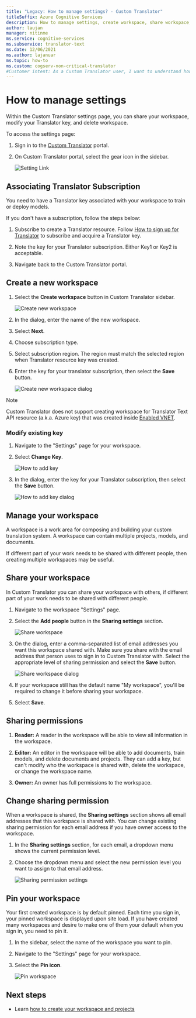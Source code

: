 ```yaml
---
title: "Legacy: How to manage settings? - Custom Translator"
titleSuffix: Azure Cognitive Services
description: How to manage settings, create workspace, share workspace, and manage key in Custom Translator.
author: laujan
manager: nitinme
ms.service: cognitive-services
ms.subservice: translator-text
ms.date: 12/06/2021
ms.author: lajanuar
ms.topic: how-to
ms.custom: cogserv-non-critical-translator
#Customer intent: As a Custom Translator user, I want to understand how to manage settings, so that I can create workspace, share workspace, and manage key in Custom Translator.
---
```


# How to manage settings

Within the Custom Translator settings page, you can share your workspace, modify your Translator key, and delete workspace.

To access the settings page:

1. Sign in to the [Custom Translator](https://portal.customtranslator.azure.ai/) portal.
2. On Custom Translator portal, select the gear icon in the sidebar.


    ![Setting Link](media/how-to/how-to-settings.png)

## Associating Translator Subscription

You need to have a Translator key associated with your workspace to train or deploy models.

If you don't have a subscription, follow the steps below:

1. Subscribe to create a Translator resource. Follow [How to sign up for Translator](../how-to-create-translator-resource.md) to subscribe and acquire a Translator key.
2. Note the key for your Translator subscription. Either Key1 or Key2 is acceptable.

3. Navigate back to the Custom Translator portal.

## Create a new workspace

1. Select the **Create workspace** button in Custom Translator sidebar.

    ![Create new workspace](media/how-to/create-new-workspace.png)

2. In the dialog, enter the name of the new workspace.
3. Select **Next**.
4. Choose subscription type.
5. Select subscription region. The region must match the selected region when Translator resource key was created.
6. Enter the key for your translator subscription, then select the **Save** button.

    ![Create new workspace dialog](media/how-to/create-new-workspace-dialog.png)

>[!Note]
>Custom Translator does not support creating workspace for Translator Text API resource (a.k.a. Azure key) that was created inside [Enabled VNET](../../../api-management/api-management-using-with-vnet.md).

### Modify existing key

1. Navigate to the "Settings" page for your workspace.
2. Select **Change Key**.

    ![How to add key](media/how-to/how-to-add-subscription-key.png)

3. In the dialog, enter the key for your Translator subscription, then select the **Save** button.

    ![How to add key dialog](media/how-to/how-to-add-subscription-key-dialog.png)

## Manage your workspace

A workspace is a work area for composing and building your custom translation system. A workspace can contain multiple projects, models, and documents.

If different part of your work needs to be shared with different people, then creating multiple workspaces may be useful.

## Share your workspace

In Custom Translator you can share your workspace with others, if different part of your work needs to be shared with different people.

1. Navigate to the workspace "Settings" page.
2. Select the **Add people** button in the **Sharing settings** section.

    ![Share workspace](media/how-to/share-workspace.png)

3. On the dialog, enter a comma-separated list of email addresses you want this workspace shared with. Make sure you share with the email address that person uses to sign in to Custom Translator with. Select the appropriate level of sharing permission and select the **Save** button.

    ![Share workspace dialog](media/how-to/share-workspace-dialog.png)

4. If your workspace still has the default name "My workspace", you'll be required to change it before sharing your workspace.
5. Select **Save**.

## Sharing permissions

1. **Reader:** A reader in the workspace will be able to view all information in the workspace.

2. **Editor:** An editor in the workspace will be able to add documents, train models, and delete documents and projects. They can add a key, but can't modify who the workspace is shared with, delete the workspace, or change the workspace name.

3. **Owner:** An owner has full permissions to the workspace.

## Change sharing permission

When a workspace is shared, the **Sharing settings** section shows all email addresses that this workspace is shared with. You can change existing sharing permission for each email address if you have owner access to the workspace.

1. In the **Sharing settings** section, for each email, a dropdown menu shows the current permission level.

2. Choose the dropdown menu and select the new permission level you want to assign to that email address.

    ![Sharing permission settings](media/how-to/sharing-permission-settings.png)

## Pin your workspace

Your first created workspace is by default pinned. Each time you sign in, your pinned workspace is displayed upon site load. If you have created many workspaces and desire to make one of them your default when you sign in, you need to pin it.

1. In the sidebar, select the name of the workspace you want to pin.
2. Navigate to the "Settings" page for your workspace.
3. Select the **Pin icon**.

    ![Pin workspace](media/how-to/how-to-pin-workspace.png)

## Next steps

- Learn [how to create your workspace and projects](workspace-and-project.md)